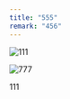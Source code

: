 ```yaml
---
title: "555"
remark: "456"
---
```



![111](img/uploads/can_transparent.png "5555")



![777](img/uploads/hiclipart.com.png "7777")

1﻿11